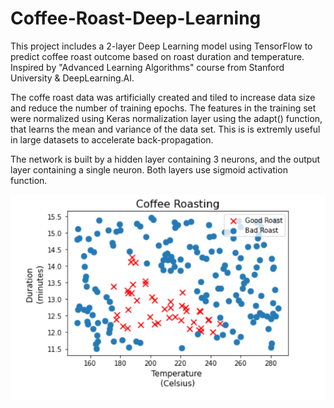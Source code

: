 # Coffee-Roast-Deep-Learning
This project includes a 2-layer Deep Learning model using TensorFlow to predict coffee roast outcome based on roast duration and temperature. Inspired by "Advanced Learning Algorithms" course from Stanford University & DeepLearning.AI.

The coffe roast data was artificially created and tiled to increase data size and reduce the number of training epochs. The features in the training set were  normalized using Keras normalization layer using the adapt() function, that learns the mean and variance of the data set. This is is extremly useful in large datasets to accelerate back-propagation.

The network is built by a hidden layer containing 3 neurons, and the output layer containing a single neuron. Both layers use sigmoid activation function.


<img src="roast.png">
